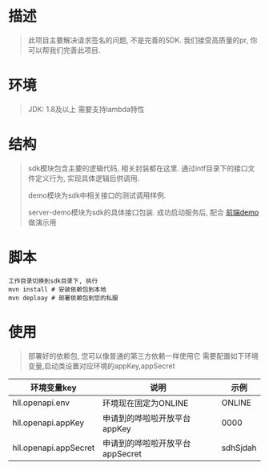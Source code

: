 # 描述

> 此项目主要解决请求签名的问题, 不是完善的SDK. 我们接受高质量的pr, 你可以帮我们完善此项目.

# 环境

> JDK: 1.8及以上 需要支持lambda特性

# 结构

> sdk模块包含主要的逻辑代码, 相关封装都在这里. 通过intf目录下的接口文件定义行为, 实现具体逻辑后供调用.
>
> demo模块为sdk中相关接口的测试调用样例.
>
> server-demo模块为sdk的具体接口包装. 成功启动服务后, 配合 [前端demo](https://github.com/Hualala-OpenAPI/OpenAPI-SDK-Sample) 做演示用

# 脚本

```
工作目录切换到sdk目录下, 执行
mvn install # 安装依赖包到本地
mvn deploay # 部署依赖包到您的私服
``` 

# 使用

> 部署好的依赖包, 您可以像普通的第三方依赖一样使用它
> 需要配置如下环境变量,启动类设置对应环境的appKey,appSecret

| 环境变量key               | 说明                   | 示例       |
|-----------------------|----------------------|----------|
| hll.openapi.env       | 环境现在固定为ONLINE        | ONLINE   |
| hll.openapi.appKey    | 申请到的哗啦啦开放平台appKey    | 0000     |
| hll.openapi.appSecret | 申请到的哗啦啦开放平台appSecret | sdhSjdah |
